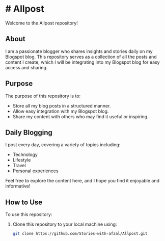 # # Allpost

Welcome to the Allpost repository! 

## About

I am a passionate blogger who shares insights and stories daily on my Blogspot blog. This repository serves as a collection of all the posts and content I create, which I will be integrating into my Blogspot blog for easy access and sharing.

## Purpose

The purpose of this repository is to:
- Store all my blog posts in a structured manner.
- Allow easy integration with my Blogspot blog.
- Share my content with others who may find it useful or inspiring.

## Daily Blogging

I post every day, covering a variety of topics including:
- Technology
- Lifestyle
- Travel
- Personal experiences

Feel free to explore the content here, and I hope you find it enjoyable and informative!

## How to Use

To use this repository:
1. Clone this repository to your local machine using:
   ```bash
   git clone https://github.com/Stories-with-afzal/Allpost.git
